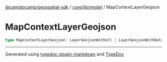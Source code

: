 [@camptocamp/geospatial-sdk](../../../../index.md) / [core/lib/model](../index.md) / MapContextLayerGeojson

# MapContextLayerGeojson

```ts
type MapContextLayerGeojson: LayerGeojsonWithUrl | LayerGeojsonWithData;
```

***

Generated using [typedoc-plugin-markdown](https://www.npmjs.com/package/typedoc-plugin-markdown) and [TypeDoc](https://typedoc.org/)
